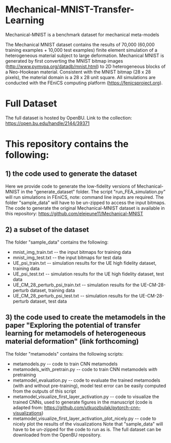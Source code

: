 # Mechanical-MNIST-Transfer-Learning

Mechanical-MNIST is a benchmark dataset for mechanical meta-models

The Mechanical MNIST dataset contains the results of 70,000 (60,000 training examples + 10,000 test examples) finite element simulation of a heterogeneous material subject to large deformation. Mechanical MNIST is generated by first converting the MNIST bitmap images (http://www.pymvpa.org/datadb/mnist.html) to 2D heterogeneous blocks of a Neo-Hookean material. Consistent with the MNIST bitmap (28 x 28 pixels), the material domain is a 28 x 28 unit square. All simulations are conducted with the FEniCS computing platform (https://fenicsproject.org).

# Full Dataset

The full dataset is hosted by OpenBU. Link to the collection: https://open.bu.edu/handle/2144/39371

# This repository contains the following:

## 1) the code used to generate the dataset

Here we provide code to generate the low-fidelity versions of Mechanical-MNIST in the "generate_dataset" folder. The script "run_FEA_simulation.py" will run simulations in FEniCS, note: command line inputs are required. The folder "sample_data" will have to be un-zipped to access the input bitmaps. The code to generate the original Mechanical-MNIST dataset is available in this repository: https://github.com/elejeune11/Mechanical-MNIST

## 2) a subset of the dataset

The folder "sample_data" contains the following:
* mnist_img_train.txt -- the input bitmaps for training data
* mnist_img_test.txt -- the input bitmaps for test data
* UE_psi_train.txt -- simulation results for the UE high fidelity dataset, training data
* UE_psi_test.txt -- simulation results for the UE high fidelity dataset, test data
* UE_CM_28_perturb_psi_train.txt -- simulation results for the UE-CM-28-perturb dataset, training data 
* UE_CM_28_perturb_psi_test.txt -- simulation results for the UE-CM-28-perturb dataset, test data 

## 3) the code used to create the metamodels in the paper "Exploring the potential of transfer learning for metamodels of heterogeneous material deformation" (link forthcoming) 

The folder "metamodels" contains the following scripts:
* metamodels.py -- code to train CNN metamodels
* metamodels_with_pretrain.py -- code to train CNN metamodels *with* pretraining 
* metamodel_evaluation.py -- code to evaluate the trained metamodels (with and without pre-training), model test error can be easily computed from the outputs of this script
* metamodel_visualize_first_layer_activation.py -- code to visualize the trained CNNs, used to generate figures in the manuscript (code is adapted from: https://github.com/utkuozbulak/pytorch-cnn-visualizations)
* metamodel_visualize_first_layer_activation_plot_nicely.py -- code to nicely plot the results of the visualizations 
Note that "sample_data" will have to be un-zipped for the code to run as is. The full dataset can be downloaded from the OpenBU repository. 
